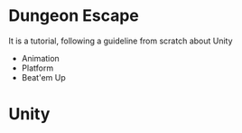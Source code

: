 # Dungeon Escape
It is a tutorial, following a guideline from scratch about Unity

- Animation
- Platform
- Beat'em Up

# Unity
